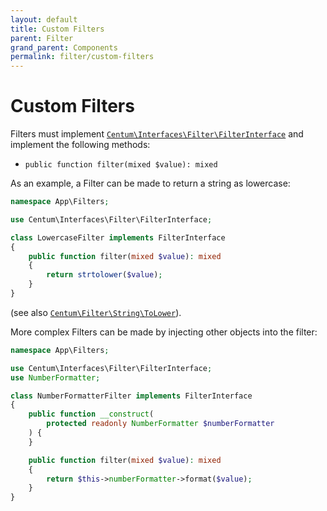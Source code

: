 ```yaml
---
layout: default
title: Custom Filters
parent: Filter
grand_parent: Components
permalink: filter/custom-filters
---
```




# Custom Filters

Filters must implement [`Centum\Interfaces\Filter\FilterInterface`](https://github.com/SidRoberts/centum/tree/development/src/Interfaces/Filter/FilterInterface.php) and implement the following methods:

- `public function filter(mixed $value): mixed`

As an example, a Filter can be made to return a string as lowercase:

```php
namespace App\Filters;

use Centum\Interfaces\Filter\FilterInterface;

class LowercaseFilter implements FilterInterface
{
    public function filter(mixed $value): mixed
    {
        return strtolower($value);
    }
}
```

(see also [`Centum\Filter\String\ToLower`](https://github.com/SidRoberts/centum/tree/development/src/Filter/String/ToLower.php)).

More complex Filters can be made by injecting other objects into the filter:

```php
namespace App\Filters;

use Centum\Interfaces\Filter\FilterInterface;
use NumberFormatter;

class NumberFormatterFilter implements FilterInterface
{
    public function __construct(
        protected readonly NumberFormatter $numberFormatter
    ) {
    }

    public function filter(mixed $value): mixed
    {
        return $this->numberFormatter->format($value);
    }
}
```
